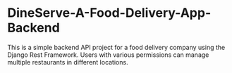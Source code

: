# DineServe-A-Food-Delivery-App-Backend
This is a simple backend API project for a food delivery company using the Django Rest Framework. Users with various permissions can manage multiple restaurants in different locations.
